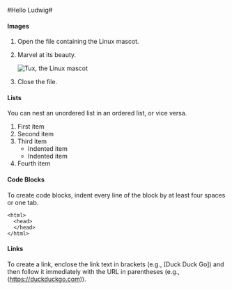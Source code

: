 #Hello Ludwig#


#### Images

1. Open the file containing the Linux mascot.
2. Marvel at its beauty.

    ![Tux, the Linux mascot](https://mdg.imgix.net/assets/images/tux.png?auto=format&fit=clip&q=40&w=100)

3. Close the file.


#### Lists

You can nest an unordered list in an ordered list, or vice versa.

1. First item
2. Second item
3. Third item
    - Indented item
    - Indented item
4. Fourth item

#### Code Blocks

To create code blocks, indent every line of the block by at least four spaces or one tab.

    <html>
      <head>
      </head>
    </html>

#### Links

To create a link, enclose the link text in brackets (e.g., [Duck Duck Go]) and  
then follow it immediately with the URL in parentheses (e.g., (https://duckduckgo.com)).
